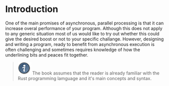 # Introduction

One of the main promises of asynchronous, parallel processing is that it can increase overal performance of your program. Although this does not apply to any generic situation most of us would like to try out whether this could give the desired boost or not to your specific challange. However, designing and writing a program, ready to benefit from asynchronous execution is often challenging and sometimes requires knowledge of how the underlining bits and peaces fit together.

>![Hint](./images/tip.png) The book assumes that the reader is already familiar with the Rust programming lamguage and it's main concepts and syntax.

